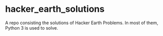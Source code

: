 # hacker_earth_solutions
A repo consisting the solutions of Hacker Earth Problems. In most of them, Python 3 is used to solve.
